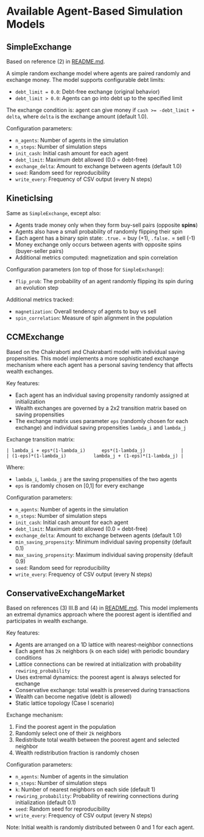 # Available Agent-Based Simulation Models

## SimpleExchange

Based on reference (2) in [README.md](README.md).

A simple random exchange model where agents are paired randomly and exchange money. The model supports configurable debt limits:

- `debt_limit = 0.0`: Debt-free exchange (original behavior)
- `debt_limit > 0.0`: Agents can go into debt up to the specified limit

The exchange condition is: agent can give money if `cash >= -debt_limit + delta`, where `delta` is the exchange amount (default 1.0).

Configuration parameters:
- `n_agents`: Number of agents in the simulation
- `n_steps`: Number of simulation steps
- `init_cash`: Initial cash amount for each agent
- `debt_limit`: Maximum debt allowed (0.0 = debt-free)
- `exchange_delta`: Amount to exchange between agents (default 1.0)
- `seed`: Random seed for reproducibility
- `write_every`: Frequency of CSV output (every N steps)

## KineticIsing

Same as `SimpleExchange`, except also:
- Agents trade money only when they form buy-sell pairs (opposite **spins**)
- Agents also have a small probability of randomly flipping their spin
- Each agent has a binary spin state: `.true.` = buy (+1), `.false.` = sell (-1)
- Money exchange only occurs between agents with opposite spins (buyer-seller pairs)
- Additional metrics computed: magnetization and spin correlation

Configuration parameters (on top of those for `SimpleExchange`):
- `flip_prob`: The probability of an agent randomly flipping its spin during an evolution step

Additional metrics tracked:
- `magnetization`: Overall tendency of agents to buy vs sell
- `spin_correlation`: Measure of spin alignment in the population

## CCMExchange

Based on the Chakraborti and Chakrabarti model with individual saving propensities. This model implements a more sophisticated exchange mechanism where each agent has a personal saving tendency that affects wealth exchanges.

Key features:
- Each agent has an individual saving propensity randomly assigned at initialization
- Wealth exchanges are governed by a 2x2 transition matrix based on saving propensities
- The exchange matrix uses parameter `eps` (randomly chosen for each exchange) and individual saving propensities `lambda_i` and `lambda_j`

Exchange transition matrix:
```
| lambda_i + eps*(1-lambda_i)      eps*(1-lambda_j)             |
| (1-eps)*(1-lambda_i)          lambda_j + (1-eps)*(1-lambda_j) |
```

Where:
- `lambda_i`, `lambda_j` are the saving propensities of the two agents
- `eps` is randomly chosen on [0,1] for every exchange

Configuration parameters:
- `n_agents`: Number of agents in the simulation
- `n_steps`: Number of simulation steps
- `init_cash`: Initial cash amount for each agent
- `debt_limit`: Maximum debt allowed (0.0 = debt-free)
- `exchange_delta`: Amount to exchange between agents (default 1.0)
- `min_saving_propensity`: Minimum individual saving propensity (default 0.1)
- `max_saving_propensity`: Maximum individual saving propensity (default 0.9)
- `seed`: Random seed for reproducibility
- `write_every`: Frequency of CSV output (every N steps)

## ConservativeExchangeMarket

Based on references (3) III.B and (4) in [README.md](README.md). This model implements an extremal dynamics approach where the poorest agent is identified and participates in wealth exchange.

Key features:
- Agents are arranged on a 1D lattice with nearest-neighbor connections
- Each agent has `2k` neighbors (`k` on each side) with periodic boundary conditions
- Lattice connections can be rewired at initialization with probability `rewiring_probability`
- Uses extremal dynamics: the poorest agent is always selected for exchange
- Conservative exchange: total wealth is preserved during transactions
- Wealth can become negative (debt is allowed)
- Static lattice topology (Case I scenario)

Exchange mechanism:
1. Find the poorest agent in the population
2. Randomly select one of their `2k` neighbors
3. Redistribute total wealth between the poorest agent and selected neighbor
4. Wealth redistribution fraction is randomly chosen

Configuration parameters:
- `n_agents`: Number of agents in the simulation
- `n_steps`: Number of simulation steps
- `k`: Number of nearest neighbors on each side (default 1)
- `rewiring_probability`: Probability of rewiring connections during initialization (default 0.1)
- `seed`: Random seed for reproducibility
- `write_every`: Frequency of CSV output (every N steps)

Note: Initial wealth is randomly distributed between 0 and 1 for each agent.

